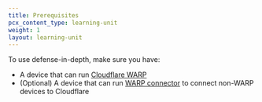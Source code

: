 ```yaml
---
title: Prerequisites
pcx_content_type: learning-unit
weight: 1
layout: learning-unit
---
```


To use defense-in-depth, make sure you have:

- A device that can run [Cloudflare WARP](/cloudflare-one/connections/connect-devices/warp/)
- (Optional) A device that can run [WARP connector](/cloudflare-one/connections/connect-networks/private-net/warp-connector/) to connect non-WARP devices to Cloudflare
